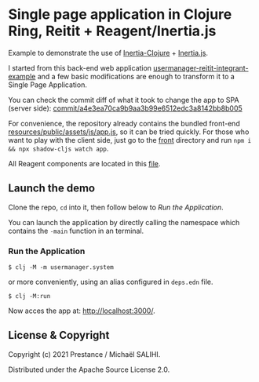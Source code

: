 # Single page application in Clojure Ring, Reitit + Reagent/Inertia.js

Example to demonstrate the use of [Inertia-Clojure](https://github.com/prestancedesign/inertia-clojure) + [Inertia.js](https://inertiajs.com/).

I started from this back-end web application [usermanager-reitit-integrant-example](https://github.com/prestancedesign/usermanager-reitit-integrant-example) and a few basic modifications are enough to transform it to a Single Page Application.

You can check the commit diff of what it took to change the app to SPA (server side): [commit/a4e3ea70ca9b9aa3b99e6512edc3a8142bb8b005](https://github.com/prestancedesign/reagent-inertia-reitit-integrant-fullstack/commit/a4e3ea70ca9b9aa3b99e6512edc3a8142bb8b005?branch=a4e3ea70ca9b9aa3b99e6512edc3a8142bb8b005&diff=split)

For convenience, the repository already contains the bundled front-end [resources/public/assets/js/app.js](resources/public/assets/js), so it can be tried quickly.
For those who want to play with the client side, just go to the [front](front/) directory and run `npm i && npx shadow-cljs watch app`.

All Reagent components are located in this [file](front/src/reagent/inertia.cljs).

## Launch the demo

Clone the repo, `cd` into it, then follow below to _Run the Application_.

You can launch the application by directly calling the namespace which contains the `-main` function in an terminal.

### Run the Application

    $ clj -M -m usermanager.system

or more conveniently, using an alias configured in `deps.edn` file.

    $ clj -M:run

Now acces the app at: [http://localhost:3000/](http://localhost:3000/).


## License & Copyright

Copyright (c) 2021 Prestance / Michaël SALIHI.

Distributed under the Apache Source License 2.0.
